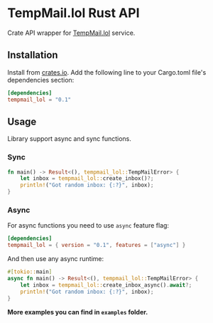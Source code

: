 # TempMail.lol Rust API
Crate API wrapper for [TempMail.lol](https://tempmail.lol) service.

## Installation
Install from [crates.io](https://crates.io). Add the following line to your Cargo.toml file's dependencies section:
```toml
[dependencies]
tempmail_lol = "0.1"
```

## Usage
Library support async and sync functions.

### Sync
```rust
fn main() -> Result<(), tempmail_lol::TempMailError> {
    let inbox = tempmail_lol::create_inbox()?;
    println!("Got random inbox: {:?}", inbox);
}
```

### Async
For async functions you need to use `async` feature flag:
```toml
[dependencies]
tempmail_lol = { version = "0.1", features = ["async"] }
```
And then use any async runtime:
```rust
#[tokio::main]
async fn main() -> Result<(), tempmail_lol::TempMailError> {
    let inbox = tempmail_lol::create_inbox_async().await?;
    println!("Got random inbox: {:?}", inbox);
}
```

**More examples you can find in `examples` folder.**
